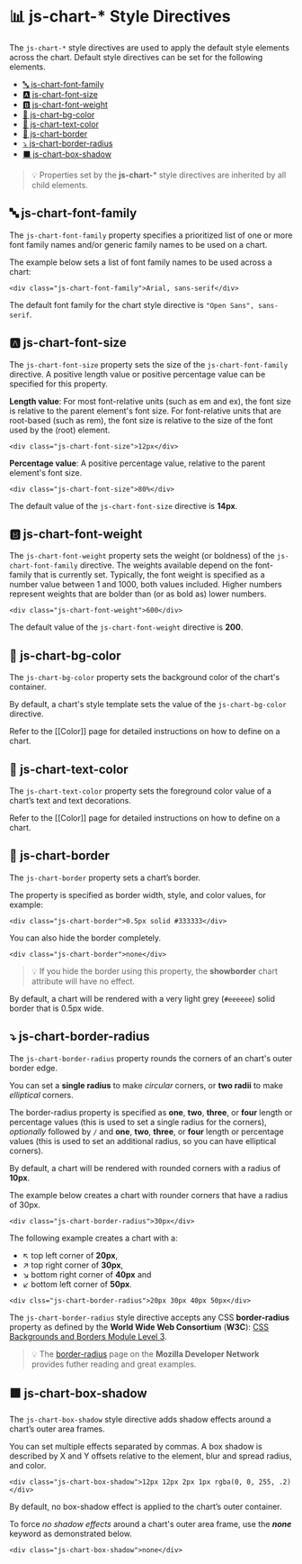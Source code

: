 # 📊 js-chart-* Style Directives

The `js-chart-*` style directives are used to apply the default style elements across the chart. Default style directives can be set for the following elements.

 - [🔤 js-chart-font-family](#-js-chart-font-family)
 - [🅰️ js-chart-font-size](#🅰️-js-chart-font-size)
 - [🅱️ js-chart-font-weight](#🅱️-js-chart-font-weight)
 - [🎨 js-chart-bg-color](#-js-chart-bg-color)
 - [🎨 js-chart-text-color](#-js-chart-text-color)
 - [🔲 js-chart-border](#-js-chart-border)
 - [⤵️ js-chart-border-radius](#️-js-chart-border-radius)
 - [⬛ js-chart-box-shadow](#-js-chart-box-shadow)

> 💡 Properties set by the **js-chart-*** style directives are inherited by all child elements.

## 🔤 js-chart-font-family

The `js-chart-font-family` property specifies a prioritized list of one or more font family names and/or generic family names to be used on a chart.

The example below sets a list of font family names to be used across a chart:

```
<div class="js-chart-font-family">Arial, sans-serif</div>
```

The default font family for the chart style directive is `"Open Sans", sans-serif`.

## 🅰️ js-chart-font-size

The `js-chart-font-size` property sets the size of the `js-chart-font-family` directive. A positive length value or positive percentage value can be specified for this property.

**Length value**: For most font-relative units (such as em and ex), the font size is relative to the parent element's font size. For font-relative units that are root-based (such as rem), the font size is relative to the size of the font used by the <html> (root) element.

```
<div class="js-chart-font-size">12px</div>
```

**Percentage value**: A positive percentage value, relative to the parent element's font size.

```
<div class="js-chart-font-size">80%</div>
```

The default value of the `js-chart-font-size` directive is **14px**.

## 🅱️ js-chart-font-weight

The `js-chart-font-weight` property sets the weight (or boldness) of the `js-chart-font-family` directive. The weights available depend on the font-family that is currently set. Typically, the font weight is specified as a number value between 1 and 1000, both values included. Higher numbers represent weights that are bolder than (or as bold as) lower numbers.

```
<div class="js-chart-font-weight">600</div>
```

The default value of the `js-chart-font-weight` directive is **200**.

## 🎨 js-chart-bg-color

The `js-chart-bg-color` property sets the background color of the chart's container.

By default, a chart's style template sets the value of the `js-chart-bg-color` directive.

Refer to the [[Color]] page for detailed instructions on how to define on a chart.

## 🎨 js-chart-text-color

The `js-chart-text-color` property sets the foreground color value of a chart’s text and text decorations.

Refer to the [[Color]] page for detailed instructions on how to define on a chart.

## 🔲 js-chart-border

The `js-chart-border` property sets a chart’s border.

The property is specified as border width, style, and color values, for example:

```
<div class="js-chart-border">0.5px solid #333333</div>
```

You can also hide the border completely.

```
<div class="js-chart-border">none</div>
```

> 💡 If you hide the border using this property, the **showborder** chart attribute will have no effect.

By default, a chart will be rendered with a very light grey (`#eeeeee`) solid border that is 0.5px wide.

## ⤵️ js-chart-border-radius

The `js-chart-border-radius` property rounds the corners of an chart's outer border edge.

You can set a **single radius** to make *circular* corners, or **two radii** to make *elliptical* corners.

The border-radius property is specified as **one**, **two**, **three**, or **four** length or percentage values (this is used to set a single radius for the corners), *optionally* followed by `/` and **one**, **two**, **three**, or **four** length or percentage values (this is used to set an additional radius, so you can have elliptical corners).

By default, a chart will be rendered with rounded corners with a radius of **10px**.

The example below creates a chart with rounder corners that have a radius of 30px.

```
<div class="js-chart-border-radius">30px</div>
```

The following example creates a chart with a:

 - ↖️ top left corner of **20px**,
 - ↗️ top right corner of **30px**,
 - ↘️ bottom right corner of **40px** and
 - ↙️ bottom left corner of **50px**.

```
<div clss="js-chart-border-radius">20px 30px 40px 50px</div>
```

The `js-chart-border-radius` style directive accepts any CSS **border-radius** property as defined by the **World Wide Web Consortium** (**W3C**): [CSS Backgrounds and Borders Module Level 3](https://drafts.csswg.org/css-backgrounds/#border-radius).

> 💡 The [border-radius](https://developer.mozilla.org/en-US/docs/Web/CSS/border-radius) page on the **Mozilla Developer Network** provides futher reading and great examples.

## ⬛ js-chart-box-shadow

The `js-chart-box-shadow` style directive adds shadow effects around a chart’s outer area frames.

You can set multiple effects separated by commas. A box shadow is described by X and Y offsets relative to the element, blur and spread radius, and color.

```
<div class="js-chart-box-shadow">12px 12px 2px 1px rgba(0, 0, 255, .2)</div>
```

By default, no box-shadow effect is applied to the chart’s outer container.

To force *no shadow effects* around a chart's outer area frame, use the ***none*** keyword as demonstrated below.

```
<div class="js-chart-box-shadow">none</div>
```